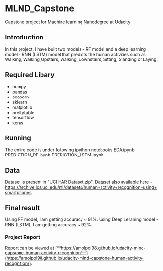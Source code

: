 # MLND_Capstone
Capstone project for Machine learning Nanodegree at Udacity

## Introduction

In this project, I have built two models - RF model and a deep learning model - RNN (LSTM) model that predicts the human activities such as Walking, Walking_Upstairs, Walking_Downstairs, Sitting, Standing or Laying.

## Required Libary
 - numpy
 - pandas
 - seaborn
 - sklearn
 - matplotlib
 - prettytable
 - tensorflow
 - keras

## Running
The entire code is under following ipython notebooks
EDA.ipynb
PREDICTION_RF.ipynb
PREDICTION_LSTM.ipynb

## Data
Dataset is present in "UCI HAR Dataset.zip".
Dataset also available here - https://archive.ics.uci.edu/ml/datasets/human+activity+recognition+using+smartphones

## Final result
Using RF model, I am getting accuracy ~ 91%.
Using Deep Leraning model - RNN (LSTM), I am getting accuracy ~ 92%.


### Project Report

Report can be viewed at [**https://amolpol98.github.io/udacity-mlnd-capstone-human-activity-recognition/**](https://amolpol98.github.io/udacity-mlnd-capstone-human-activity-recognition/).
